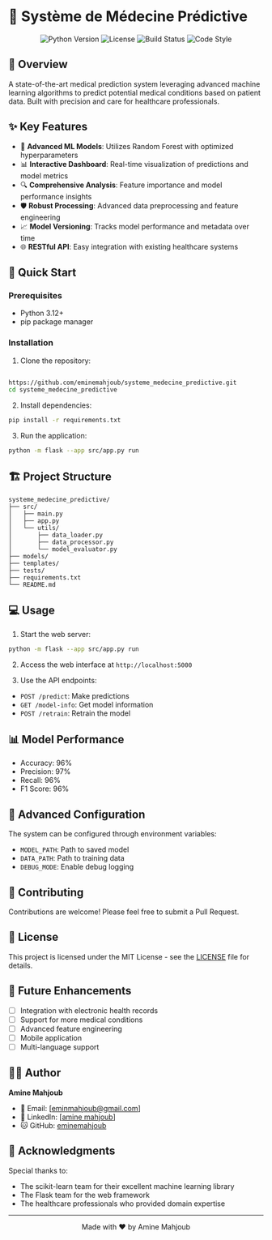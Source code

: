# 🏥 Système de Médecine Prédictive

<div align="center">

![Python Version](https://img.shields.io/badge/python-3.12-blue.svg)
![License](https://img.shields.io/badge/license-MIT-green.svg)
![Build Status](https://img.shields.io/badge/build-passing-brightgreen.svg)
![Code Style](https://img.shields.io/badge/code%20style-black-black.svg)

</div>

## 🌟 Overview

A state-of-the-art medical prediction system leveraging advanced machine learning algorithms to predict potential medical conditions based on patient data. Built with precision and care for healthcare professionals.

## ✨ Key Features

- 🤖 **Advanced ML Models**: Utilizes Random Forest with optimized hyperparameters
- 📊 **Interactive Dashboard**: Real-time visualization of predictions and model metrics
- 🔍 **Comprehensive Analysis**: Feature importance and model performance insights
- 🛡️ **Robust Processing**: Advanced data preprocessing and feature engineering
- 📈 **Model Versioning**: Tracks model performance and metadata over time
- 🌐 **RESTful API**: Easy integration with existing healthcare systems

## 🚀 Quick Start

### Prerequisites

- Python 3.12+
- pip package manager

### Installation

1. Clone the repository:
```bash

https://github.com/eminemahjoub/systeme_medecine_predictive.git
cd systeme_medecine_predictive
```

2. Install dependencies:
```bash
pip install -r requirements.txt
```

3. Run the application:
```bash
python -m flask --app src/app.py run
```

## 🏗️ Project Structure

```
systeme_medecine_predictive/
├── src/
│   ├── main.py              
│   ├── app.py             
│   └── utils/
│       ├── data_loader.py   
│       ├── data_processor.py 
│       └── model_evaluator.py 
├── models/                  
├── templates/            
├── tests/                
├── requirements.txt        
└── README.md             
```

## 💻 Usage

1. Start the web server:
```bash
python -m flask --app src/app.py run
```

2. Access the web interface at `http://localhost:5000`

3. Use the API endpoints:
- `POST /predict`: Make predictions
- `GET /model-info`: Get model information
- `POST /retrain`: Retrain the model

## 📊 Model Performance

- Accuracy: 96%
- Precision: 97%
- Recall: 96%
- F1 Score: 96%

## 🔧 Advanced Configuration

The system can be configured through environment variables:
- `MODEL_PATH`: Path to saved model
- `DATA_PATH`: Path to training data
- `DEBUG_MODE`: Enable debug logging

## 🤝 Contributing

Contributions are welcome! Please feel free to submit a Pull Request.

## 📝 License

This project is licensed under the MIT License - see the [LICENSE](LICENSE) file for details.

## 🎯 Future Enhancements

- [ ] Integration with electronic health records
- [ ] Support for more medical conditions
- [ ] Advanced feature engineering
- [ ] Mobile application
- [ ] Multi-language support

## 👨‍💻 Author

**Amine Mahjoub**
- 📧 Email: [eminmahjoub@gmail.com]
- 💼 LinkedIn: [[amine mahjoub](https://www.linkedin.com/in/eminemahjoub/)]
- 🐱 GitHub: [eminemahjoub](https://github.com/eminemahjoub)

## 🙏 Acknowledgments

Special thanks to:
- The scikit-learn team for their excellent machine learning library
- The Flask team for the web framework
- The healthcare professionals who provided domain expertise

---

<div align="center">
Made with ❤️ by Amine Mahjoub
</div>
